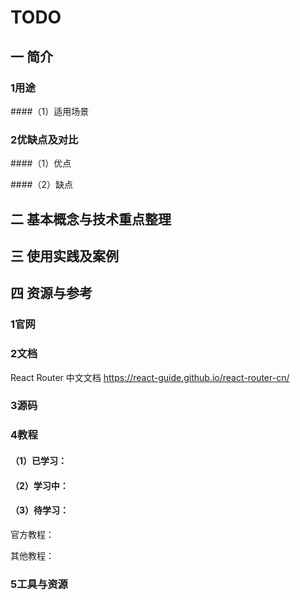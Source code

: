 # TODO

## 一 简介

### 1用途
####（1）适用场景


### 2优缺点及对比
####（1）优点

####（2）缺点


## 二 基本概念与技术重点整理


## 三 使用实践及案例


## 四 资源与参考

### 1官网

### 2文档
React Router 中文文档
https://react-guide.github.io/react-router-cn/

### 3源码

### 4教程
#### （1）已学习：



#### （2）学习中：



#### （3）待学习：
官方教程：


其他教程：

### 5工具与资源





